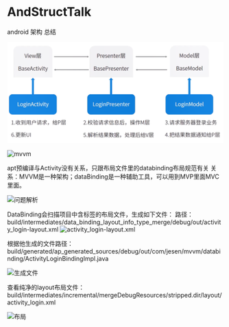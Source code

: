 # AndStructTalk
android 架构 总结



![MVP架构](./images/README-1630488526253.png)

![mvvm](./images/README-1630504690746.png)

apt预编译与Activity没有关系，只跟布局文件里的databinding布局规范有关
关系：MVVM是一种架构；dataBinding是一种辅助工具，可以用到MVP里面MVC里面。

![问题解析](./images/README-1630510452231.png)


DataBinding会扫描项目中含<Data></Data>标签的布局文件，生成如下文件：
路径：build/intermediates/data_binding_layout_info_type_merge/debug/out/activity_login-layout.xml
![activity_login-layout.xml](./images/README-1630512745198.png)

根据他生成的文件路径：
build/generated/ap_generated_sources/debug/out/com/jesen/mvvm/databinding/ActivityLoginBindingImpl.java

![生成文件](./images/README-1630513231124.png)

查看纯净的layout布局文件：
build/intermediates/incremental/mergeDebugResources/stripped.dir/layout/activity_login.xml

![布局](./images/README-1630513861517.png)


